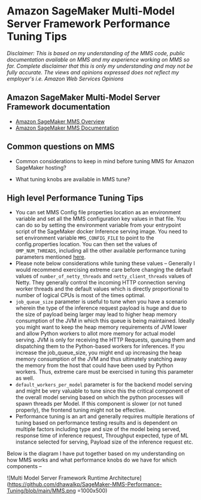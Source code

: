 # Amazon SageMaker Multi-Model Server Framework Performance Tuning Tips

*Disclaimer: This is based on my understanding of the MMS code, public documentation available on MMS and my experience working on MMS so far. Complete disclaimer that this is only my understanding and may not be fully accurate. The views and opinions expressed does not reflect my employer's i.e. Amazon Web Services Opinions*

## Amazon SageMaker Multi-Model Server Framework documentation

* [Amazon SageMaker MMS Overview](https://github.com/awslabs/multi-model-server/tree/1729efcf737c3c52324d4090da3b6542312e889d)
* [Amazon SageMaker MMS Documentation](https://github.com/awslabs/multi-model-server/blob/1729efcf737c3c52324d4090da3b6542312e889d/docs/README.md)


## Common questions on MMS 
* Common considerations to keep in mind before tuning MMS for Amazon SageMaker hosting?
 
* What tuning knobs are available in MMS tune?
 
## High level Performance Tuning Tips

* You can set MMS Config file properties location as an environment variable  and set all the MMS configuration key values in that file. You can do so by setting the environment variable from your entrypoint script of the SageMaker docker Inference serving image. You need to set environment variable `MMS_CONFIG_FILE` to point to the config.properties location. You can then set the values of `OMP_NUM_THREADS`, including all the other available performance tuning parameters mentioned [here](https://github.com/awslabs/multi-model-server/blob/1729efcf737c3c52324d4090da3b6542312e889d/frontend/server/src/main/java/com/amazonaws/ml/mms/util/ConfigManager.java#L343).
* Please note below considerations while tuning these values –
Generally I would recommend exercising extreme care before changing the default values of `number_of_netty_threads` and `netty_client_threads` values of Netty. They generally control the incoming HTTP connection serving worker threads and the default values which is directly proportional to number of logical CPUs is most of the times optimal.
* `job_queue_size` parameter is useful to tune when you have a scenario wherein the type of the inference request payload is huge and due to the size of payload being larger may lead to higher heap memory consumption of the JVM in which this queue is being maintained. Ideally you might want to keep the heap memory requirements of JVM lower and allow Python workers to allot more memory for actual model serving. JVM is only for receiving the HTTP Requests, queuing them and dispatching them to the Python-based workers for inferences. If you increase the job_queue_size, you might end up increasing the heap memory consumption of the JVM and thus ultimately snatching away the memory from the host that could have been used by Python workers. Thus, extreme care must be exercised in tuning this parameter as well.
* `default_workers_per_model` parameter is for the backend model serving and might be very valuable to tune since this the critical component of the overall model serving based on which the python processes will spawn threads per Model. If this component is slower (or not tuned properly), the frontend tuning might not be effective.
* Performance tuning is an art and generally requires multiple iterations of tuning based on performance testing results and is dependent on multiple factors including type and size of the model being served, response time of inference request, Throughput expected, type of ML instance selected for serving, Payload size of the inference request etc.
 
Below is the diagram I have put together based on my understanding on how MMS works and what performance knobs do we have for which components –


![Multi Model Server Framework Runtime Architecture](https://github.com/dhawalkp/SageMaker-MMS-Performance-Tuning/blob/main/MMS.png =1000x500)
